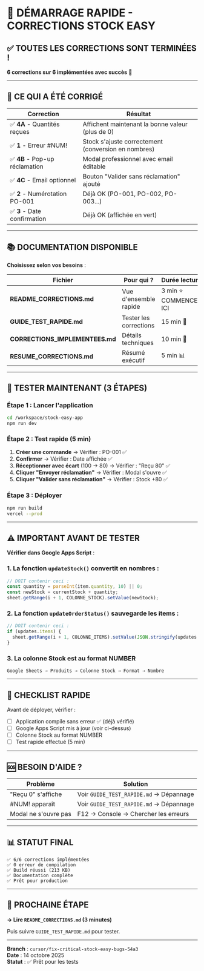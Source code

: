 # 🚀 DÉMARRAGE RAPIDE - CORRECTIONS STOCK EASY

## ✅ TOUTES LES CORRECTIONS SONT TERMINÉES !

**6 corrections sur 6 implémentées avec succès** 🎉

---

## 🎯 CE QUI A ÉTÉ CORRIGÉ

| Correction | Résultat |
|------------|----------|
| ✅ **4A** - Quantités reçues | Affichent maintenant la bonne valeur (plus de 0) |
| ✅ **1** - Erreur #NUM! | Stock s'ajuste correctement (conversion en nombres) |
| ✅ **4B** - Pop-up réclamation | Modal professionnel avec email éditable |
| ✅ **4C** - Email optionnel | Bouton "Valider sans réclamation" ajouté |
| ✅ **2** - Numérotation PO-001 | Déjà OK (PO-001, PO-002, PO-003...) |
| ✅ **3** - Date confirmation | Déjà OK (affichée en vert) |

---

## 📚 DOCUMENTATION DISPONIBLE

**Choisissez selon vos besoins** :

| Fichier | Pour qui ? | Durée lecture |
|---------|-----------|---------------|
| **README_CORRECTIONS.md** | Vue d'ensemble rapide | 3 min ⭐ COMMENCER ICI |
| **GUIDE_TEST_RAPIDE.md** | Tester les corrections | 15 min 🧪 |
| **CORRECTIONS_IMPLEMENTEES.md** | Détails techniques | 10 min 🔧 |
| **RESUME_CORRECTIONS.md** | Résumé exécutif | 5 min 📊 |

---

## 🧪 TESTER MAINTENANT (3 ÉTAPES)

### Étape 1 : Lancer l'application

```bash
cd /workspace/stock-easy-app
npm run dev
```

### Étape 2 : Test rapide (5 min)

1. **Créer une commande** → Vérifier : PO-001 ✅
2. **Confirmer** → Vérifier : Date affichée ✅
3. **Réceptionner avec écart** (100 → 80) → Vérifier : "Reçu 80" ✅
4. **Cliquer "Envoyer réclamation"** → Vérifier : Modal s'ouvre ✅
5. **Cliquer "Valider sans réclamation"** → Vérifier : Stock +80 ✅

### Étape 3 : Déployer

```bash
npm run build
vercel --prod
```

---

## ⚠️ IMPORTANT AVANT DE TESTER

**Vérifier dans Google Apps Script** :

### 1. La fonction `updateStock()` convertit en nombres :

```javascript
// DOIT contenir ceci :
const quantity = parseInt(item.quantity, 10) || 0;
const newStock = currentStock + quantity;
sheet.getRange(i + 1, COLONNE_STOCK).setValue(newStock);
```

### 2. La fonction `updateOrderStatus()` sauvegarde les items :

```javascript
// DOIT contenir ceci :
if (updates.items) {
  sheet.getRange(i + 1, COLONNE_ITEMS).setValue(JSON.stringify(updates.items));
}
```

### 3. La colonne Stock est au format NUMBER

```
Google Sheets → Produits → Colonne Stock → Format → Nombre
```

---

## 🎯 CHECKLIST RAPIDE

Avant de déployer, vérifier :

- [ ] Application compile sans erreur ✅ (déjà vérifié)
- [ ] Google Apps Script mis à jour (voir ci-dessus)
- [ ] Colonne Stock au format NUMBER
- [ ] Test rapide effectué (5 min)

---

## 🆘 BESOIN D'AIDE ?

**Problème** | **Solution**
-------------|-------------
"Reçu 0" s'affiche | Voir `GUIDE_TEST_RAPIDE.md` → Dépannage
#NUM! apparaît | Voir `GUIDE_TEST_RAPIDE.md` → Dépannage
Modal ne s'ouvre pas | F12 → Console → Chercher les erreurs

---

## 📊 STATUT FINAL

```
✅ 6/6 corrections implémentées
✅ 0 erreur de compilation
✅ Build réussi (213 KB)
✅ Documentation complète
✅ Prêt pour production
```

---

## 🎉 PROCHAINE ÉTAPE

**→ Lire `README_CORRECTIONS.md` (3 minutes)**

Puis suivre `GUIDE_TEST_RAPIDE.md` pour tester.

---

**Branch** : `cursor/fix-critical-stock-easy-bugs-54a3`  
**Date** : 14 octobre 2025  
**Statut** : ✅ Prêt pour les tests
